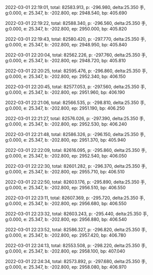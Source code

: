 2022-03-01 22:19:01, total: 82583.913, p: -296.980, delta:25.350 手, g:0.000, e: 25.347, b: -202.800, ep: 2948.540, bp: 405.690

2022-03-01 22:19:22, total: 82588.340, p: -296.560, delta:25.350 手, g:0.000, e: 25.347, b: -202.800, ep: 2950.000, bp: 405.820

2022-03-01 22:19:43, total: 82580.420, p: -297.770, delta:25.350 手, g:0.000, e: 25.347, b: -202.800, ep: 2948.950, bp: 405.840

2022-03-01 22:20:04, total: 82562.226, p: -297.760, delta:25.350 手, g:0.000, e: 25.347, b: -202.800, ep: 2948.720, bp: 405.810

2022-03-01 22:20:25, total: 82595.476, p: -296.860, delta:25.350 手, g:0.000, e: 25.347, b: -202.800, ep: 2952.340, bp: 406.150

2022-03-01 22:20:45, total: 82577.053, p: -297.560, delta:25.350 手, g:0.000, e: 25.347, b: -202.800, ep: 2951.960, bp: 406.190

2022-03-01 22:21:06, total: 82566.535, p: -298.810, delta:25.350 手, g:0.000, e: 25.347, b: -202.800, ep: 2951.190, bp: 406.250

2022-03-01 22:21:27, total: 82576.026, p: -297.390, delta:25.350 手, g:0.000, e: 25.347, b: -202.800, ep: 2952.530, bp: 406.240

2022-03-01 22:21:48, total: 82586.326, p: -296.150, delta:25.350 手, g:0.000, e: 25.347, b: -202.800, ep: 2951.370, bp: 405.940

2022-03-01 22:22:09, total: 82616.095, p: -295.860, delta:25.350 手, g:0.000, e: 25.347, b: -202.800, ep: 2952.540, bp: 406.050

2022-03-01 22:22:30, total: 82601.282, p: -296.370, delta:25.350 手, g:0.000, e: 25.347, b: -202.800, ep: 2955.710, bp: 406.510

2022-03-01 22:22:50, total: 82603.176, p: -295.890, delta:25.350 手, g:0.000, e: 25.347, b: -202.800, ep: 2956.510, bp: 406.550

2022-03-01 22:23:11, total: 82607.369, p: -295.720, delta:25.350 手, g:0.000, e: 25.347, b: -202.800, ep: 2956.680, bp: 406.550

2022-03-01 22:23:32, total: 82603.243, p: -295.440, delta:25.350 手, g:0.000, e: 25.347, b: -202.800, ep: 2956.880, bp: 406.540

2022-03-01 22:23:52, total: 82586.327, p: -296.820, delta:25.350 手, g:0.000, e: 25.347, b: -202.800, ep: 2957.420, bp: 406.780

2022-03-01 22:24:13, total: 82553.508, p: -298.220, delta:25.350 手, g:0.000, e: 25.347, b: -202.800, ep: 2958.100, bp: 407.040

2022-03-01 22:24:34, total: 82573.892, p: -297.680, delta:25.350 手, g:0.000, e: 25.347, b: -202.800, ep: 2958.080, bp: 406.970